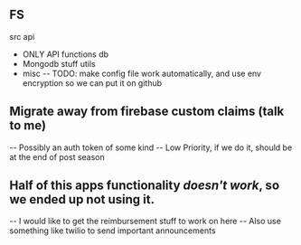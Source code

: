 ## FS
src
  api
   - ONLY API functions
  db
   - Mongodb stuff
  utils
   - misc 
     -- TODO: make config file work automatically, and use env encryption so we can put it on github

## Migrate away from firebase custom claims (talk to me)
-- Possibly an auth token of some kind
-- Low Priority, if we do it, should be at the end of post season

## Half of this apps functionality *doesn't work*, so we ended up not using it.
-- I would like to get the reimbursement stuff to work on here
-- Also use something like twilio to send important announcements
